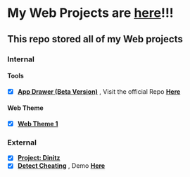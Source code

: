 # My Web Projects are [**here**](https://yuran1811.github.io/Yuran-Web-Projects/)!!!

## This repo stored all of my Web projects

### Internal

#### Tools

-   [x] [**App Drawer (Beta Version)**](AppDrawer) , Visit the official Repo [**Here**](https://github.com/yuran1811/App-Drawer)

#### Web Theme

-   [x] [**Web Theme 1**](Web%20Theme%201)

### External

-   [x] [**Project: Dinitz**](https://github.com/yuran1811/project-dinitz)
-   [x] [**Detect Cheating**](https://github.com/yuran1811/detect-cheating-online-tests) , Demo [**Here**](https://yuran1811.github.io/detect-cheating-online-tests)
